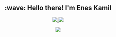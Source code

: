 <h2 align="center"> :wave: Hello there! I'm Enes Kamil</h2>

<p align="center">
  <a href="https://twitter.com/eneskydev">
    <img src="https://img.shields.io/badge/Twitter-%231DA1F2.svg?logo=Twitter&logoColor=white" />
  </a>
    
  <a href="https://linkedin.com/in/enesky">
    <img src="https://img.shields.io/badge/LinkedIn-%230077B5.svg?logo=linkedin&logoColor=white" />
  </a>
</p>

<p align="center">
  <a>
    <img src="https://github-readme-streak-stats.herokuapp.com/?user=enesky&theme=gotham&hide_border=false" />
  </a>
</p>

